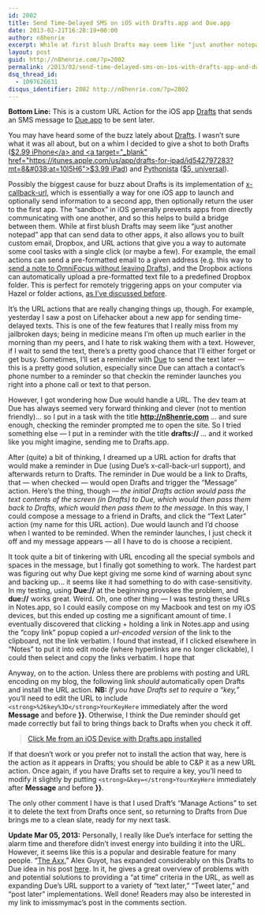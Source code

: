 ```yaml
---
id: 2002
title: Send Time-Delayed SMS on iOS with Drafts.app and Due.app
date: 2013-02-21T16:28:19+00:00
author: n8henrie
excerpt: While at first blush Drafts may seem like "just another notepad" app that can send data to other apps, it also allows you to built custom email, Dropbox, and URL actions that give you a way to automate some cool tasks with a single click (or maybe a few).
layout: post
guid: http://n8henrie.com/?p=2002
permalink: /2013/02/send-time-delayed-sms-on-ios-with-drafts-app-and-due-app/
dsq_thread_id:
  - 1097626631
disqus_identifier: 2002 http://n8henrie.com/?p=2002
---
```

**Bottom Line:** This is a custom URL Action for the iOS app <a target="_blank" href="http://agiletortoise.com/drafts">Drafts</a> that sends an SMS message to <a href="http://www.dueapp.com/" title="Due Website" target="_blank">Due.app</a> to be sent later.
  
<!--more-->

You may have heard some of the buzz lately about <a target="_blank" href="http://agiletortoise.com/drafts" title="Drafts Website">Drafts</a>. I wasn&#8217;t sure what it was all about, but on a whim I decided to give a shot to both Drafts (<a target="_blank" href="https://itunes.apple.com/us/app/drafts/id502385074?mt=8&#038;at=10l5H6">$2.99 iPhone</a> and <a target="_blank" href="https://itunes.apple.com/us/app/drafts-for-ipad/id542797283?mt=8&#038;at=10l5H6">$3.99 iPad</a>) and <a target="_blank" href="http://omz-software.com/pythonista/">Pythonista</a> (<a target="_blank" href="https://itunes.apple.com/us/app/pythonista/id528579881?mt=8&#038;at=10l5H6">$5, universal</a>).

Possibly the biggest cause for buzz about Drafts is its implementation of <a target="_blank" href="http://x-callback-url.com/">x-callback-url</a>, which is essentially a way for one iOS app to launch and optionally send information to a second app, then optionally return the user to the first app. The &#8220;sandbox&#8221; in iOS generally prevents apps from directly communicating with one another, and so this helps to build a bridge between them. While at first blush Drafts may seem like &#8220;just another notepad&#8221; app that can send data to other apps, it also allows you to built custom email, Dropbox, and URL actions that give you a way to automate some cool tasks with a single click (or maybe a few). For example, the email actions can send a pre-formatted email to a given address (e.g. this way to <a target="_blank" href="http://n8henrie.com/2013/03/more-ways-to-send-tasks-to-omnifocus-with-launch-center-pro-and-drafts">send a note to OmniFocus without leaving Drafts</a>), and the Dropbox actions can automatically upload a pre-formatted text file to a predefined Dropbox folder. This is perfect for remotely triggering apps on your computer via Hazel or folder actions, [as I&#8217;ve discussed before](http://n8henrie.com/2011/06/dropvox-dropbox-hazel-and-omnifocus/).

It&#8217;s the URL actions that are really changing things up, though. For example, yesterday I saw a post on Lifehacker about a new app for sending time-delayed texts. This is one of the few features that I really miss from my jailbroken days; being in medicine means I&#8217;m often up much earlier in the morning than my peers, and I hate to risk waking them with a text. However, if I wait to send the text, there&#8217;s a pretty good chance that I&#8217;ll either forget or get busy. Sometimes, I&#8217;ll set a reminder with <a target="_blank" href="https://itunes.apple.com/us/app/due-super-fast-reminders-reusable/id390017969?mt=8&#038;at=10l5H6" title="Due on the App Store">Due</a> to send the text later &#8212; this is a pretty good solution, especially since Due can attach a contact&#8217;s phone number to a reminder so that checkin the reminder launches you right into a phone call or text to that person.

However, I got wondering how Due would handle a URL. The dev team at Due has always seemed very forward thinking and clever (not to mention friendly)… so I put in a task with the title **http://n8henrie.com** … and sure enough, checking the reminder prompted me to open the site. So I tried something else &#8212; I put in a reminder with the title **drafts://** … and it worked like you might imagine, sending me to Drafts.app.

After (quite) a bit of thinking, I dreamed up a URL action for drafts that would make a reminder in Due (using Due&#8217;s x-call-back-url support), and afterwards return to Drafts. The reminder in Due would be a link to Drafts, that &#8212; when checked &#8212; would open Drafts and trigger the &#8220;Message&#8221; action. Here&#8217;s the thing, though &#8212; _the initial Drafts action would pass the text contents of the screen (in Drafts) to Due, which would then pass them back to Drafts, which would then pass them to the message._ In this way, I could compose a message to a friend in Drafts, and click the &#8220;Text Later&#8221; action (my name for this URL action). Due would launch and I&#8217;d choose when I wanted to be reminded. When the reminder launches, I just check it off and my message appears &#8212; all I have to do is choose a recipient.

It took quite a bit of tinkering with URL encoding all the special symbols and spaces in the message, but I finally got something to work. The hardest part was figuring out why Due kept giving me some kind of warning about sync and backing up… it seems like it had something to do with case-sensitivity. In my testing, using **Due://** at the beginning provokes the problem, and **due://** works great. Weird. Oh, one other thing &#8212; I was testing these URLs in Notes.app, so I could easily compose on my Macbook and test on my iOS devices, but this ended up costing me a significant amount of time. I eventually discovered that clicking + holding a link in Notes.app and using the &#8220;copy link&#8221; popup copied a _url-encoded version_ of the link to the clipboard, not the link verbatim. I found that instead, if I clicked elsewhere in &#8220;Notes&#8221; to put it into edit mode (where hyperlinks are no longer clickable), I could then select and copy the links verbatim. I hope that 

Anyway, on to the action. Unless there are problems with posting and URL encoding on my blog, the following link _should_ automatically open Drafts and install the URL action. **NB:** _If you have Drafts set to require a &#8220;key,&#8221;_ you&#8217;ll need to edit the URL to include `<strong>%26key%3D</strong>YourKeyHere` immediately after the word **Message** and before **}}**. Otherwise, I think the Due reminder should get made correctly but fail to bring things back to Drafts when you check it off.

> <a target="_blank" href="drafts://x-callback-url/import_action?type=URL&name=Text%20Later&url=due%3A%2F%2Fx-callback-url%2Fadd%3Ftitle%3D%7B%7Bdrafts%3A%2F%2F%2Fcreate%3Ftext%3D%5B%5Bdraft%5D%5D%26action%3DMessage%7D%7D%26x-source%3DDrafts%26x-success%3Ddrafts%3A%2F%2F">Click Me from an iOS Device with Drafts.app installed</a>

If that doesn&#8217;t work or you prefer not to install the action that way, here is the action as it appears in Drafts; you should be able to C&P it as a new URL action. Once again, if you have Drafts set to require a key, you&#8217;ll need to modify it slightly by putting `<strong>&key=</strong>YourKeyHere` immediately after **Message** and before **}}**.



The only other comment I have is that I used Draft&#8217;s &#8220;Manage Actions&#8221; to set it to delete the text from Drafts once sent, so returning to Drafts from Due brings me to a clean slate, ready for my next task.

**Update Mar 05, 2013:** Personally, I really like Due&#8217;s interface for setting the alarm time and therefore didn&#8217;t invest energy into building it into the URL. However, it seems like this is a popular and desirable feature for many people. &#8220;<a href="https://alpha.app.net/axx" title="Axx at App.net" target="_blank">The Axx</a>,&#8221; Alex Guyot, has expanded considerably on this Drafts to Due idea in his post <a href="http://theaxx.net/duelaterseries" title="theaxx.net :: Due Later Series" target="_blank" class="broken_link">here</a>. In it, he gives a great overview of problems with and potential solutions to providing a &#8220;at time&#8221; criteria in the URL, as well as expanding Due&#8217;s URL support to a variety of &#8220;text later,&#8221; &#8220;Tweet later,&#8221; and &#8220;post later&#8221; implementations. Well done! Readers may also be interested in my link to imissmymac&#8217;s post in the comments section.